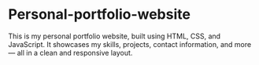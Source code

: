 # Personal-portfolio-website
This is my personal portfolio website, built using HTML, CSS, and JavaScript. It showcases my skills, projects, contact information, and more — all in a clean and responsive layout.
